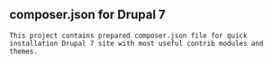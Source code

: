 ## composer.json for Drupal 7



 `This project contains prepared composer.json file for quick installation Drupal 7 site with most useful contrib modules and themes.`
